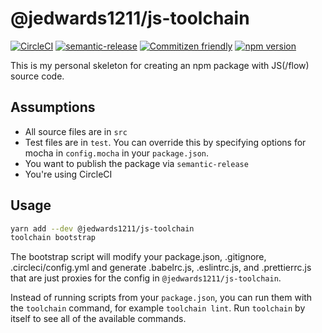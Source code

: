 # @jedwards1211/js-toolchain

[![CircleCI](https://circleci.com/gh/jedwards1211/js-toolchain.svg?style=svg)](https://circleci.com/gh/jedwards1211/js-toolchain)
[![semantic-release](https://img.shields.io/badge/%20%20%F0%9F%93%A6%F0%9F%9A%80-semantic--release-e10079.svg)](https://github.com/semantic-release/semantic-release)
[![Commitizen friendly](https://img.shields.io/badge/commitizen-friendly-brightgreen.svg)](http://commitizen.github.io/cz-cli/)
[![npm version](https://badge.fury.io/js/js-toolchain.svg)](https://badge.fury.io/js/js-toolchain)

This is my personal skeleton for creating an npm package with JS(/flow) source code.

## Assumptions

- All source files are in `src`
- Test files are in `test`. You can override this by specifying options for mocha in `config.mocha` in your `package.json`.
- You want to publish the package via `semantic-release`
- You're using CircleCI

## Usage

```sh
yarn add --dev @jedwards1211/js-toolchain
toolchain bootstrap
```

The bootstrap script will modify your package.json, .gitignore, .circleci/config.yml and generate .babelrc.js, .eslintrc.js, and .prettierrc.js that are
just proxies for the config in `@jedwards1211/js-toolchain`.

Instead of running scripts from your `package.json`, you can run them with the `toolchain` command, for example `toolchain lint`. Run `toolchain` by itself
to see all of the available commands.
